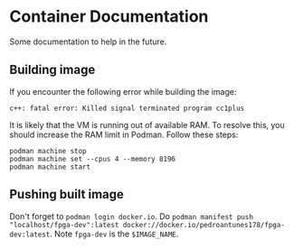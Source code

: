 # Container Documentation
Some documentation to help in the future.

## Building image
If you encounter the following error while building the image:

```
c++: fatal error: Killed signal terminated program cc1plus
```

It is likely that the VM is running out of available RAM. To resolve this, you should increase the RAM limit in Podman. Follow these steps:

```
podman machine stop
podman machine set --cpus 4 --memory 8196
podman machine start
```

## Pushing built image
Don't forget to `podman login docker.io`.
Do `podman manifest push "localhost/fpga-dev":latest docker://docker.io/pedroantunes178/fpga-dev:latest`.
Note `fpga-dev` is the `$IMAGE_NAME`.